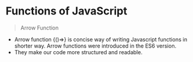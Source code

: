 # Functions of JavaScript

> Arrow Function
- Arrow function {()=>} is concise way of writing Javascript functions in shorter way. Arrow functions were introduced in the ES6 version.
- They make our code more structured and readable.

> 